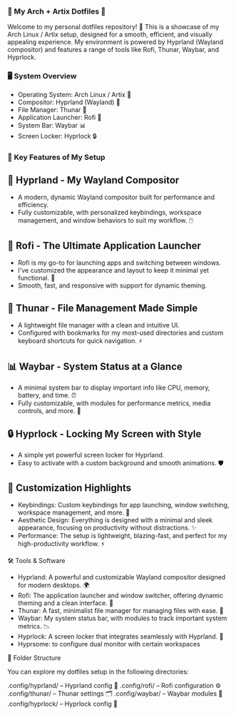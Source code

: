 ### 🌌 My Arch + Artix Dotfiles 🚀

Welcome to my personal dotfiles repository! 🎉 This is a showcase of my Arch Linux / Artix setup, designed for a smooth, efficient, and visually appealing experience. My environment is powered by Hyprland (Wayland compositor) and features a range of tools like Rofi, Thunar, Waybar, and Hyprlock.
### 🖥️ System Overview

- Operating System: Arch Linux / Artix 🐧
- Compositor: Hyprland (Wayland) 🌿
- File Manager: Thunar 📂
- Application Launcher: Rofi 🎯
- System Bar: Waybar 📊
- Screen Locker: Hyprlock 🔒

### 🔧 Key Features of My Setup
## 🌱 Hyprland - My Wayland Compositor

- A modern, dynamic Wayland compositor built for performance and efficiency.
- Fully customizable, with personalized keybindings, workspace management, and window behaviors to suit my workflow. 🖱️

## 🎯 Rofi - The Ultimate Application Launcher

- Rofi is my go-to for launching apps and switching between windows.
- I've customized the appearance and layout to keep it minimal yet functional. 📱
- Smooth, fast, and responsive with support for dynamic theming.

## 📂 Thunar - File Management Made Simple

- A lightweight file manager with a clean and intuitive UI.
- Configured with bookmarks for my most-used directories and custom keyboard shortcuts for quick navigation. ⚡

## 📊 Waybar - System Status at a Glance

- A minimal system bar to display important info like CPU, memory, battery, and time. ⏰
- Fully customizable, with modules for performance metrics, media controls, and more. 💾

## 🔒 Hyprlock - Locking My Screen with Style

- A simple yet powerful screen locker for Hyprland.
- Easy to activate with a custom background and smooth animations. 🛡️

## 🎨 Customization Highlights

- Keybindings: Custom keybindings for app launching, window switching, workspace management, and more. 🔑
- Aesthetic Design: Everything is designed with a minimal and sleek appearance, focusing on productivity without distractions. ✨
- Performance: The setup is lightweight, blazing-fast, and perfect for my high-productivity workflow. ⚡

🛠️ Tools & Software

- Hyprland: A powerful and customizable Wayland compositor designed for modern desktops. 🌍
- Rofi: The application launcher and window switcher, offering dynamic theming and a clean interface. 🎨
- Thunar: A fast, minimalist file manager for managing files with ease. 📁
- Waybar: My system status bar, with modules to track important system metrics. 📉
- Hyprlock: A screen locker that integrates seamlessly with Hyprland. 🔐
- Hyprsome: to configure dual monitor with certain workspaces
  
📁 Folder Structure

You can explore my dotfiles setup in the following directories:

.config/hyprland/ – Hyprland config 📜
.config/rofi/ – Rofi configuration ⚙️
.config/thunar/ – Thunar settings 🗂️
.config/waybar/ – Waybar modules 📑
.config/hyprlock/ – Hyprlock config 🔑
